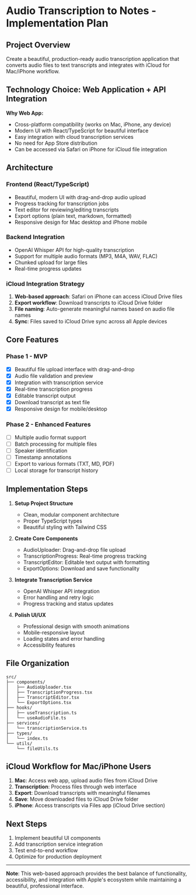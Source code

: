 # Audio Transcription to Notes - Implementation Plan

## Project Overview
Create a beautiful, production-ready audio transcription application that converts audio files to text transcripts and integrates with iCloud for Mac/iPhone workflow.

## Technology Choice: Web Application + API Integration

**Why Web App:**
- Cross-platform compatibility (works on Mac, iPhone, any device)
- Modern UI with React/TypeScript for beautiful interface
- Easy integration with cloud transcription services
- No need for App Store distribution
- Can be accessed via Safari on iPhone for iCloud file integration

## Architecture

### Frontend (React/TypeScript)
- Beautiful, modern UI with drag-and-drop audio upload
- Progress tracking for transcription jobs
- Text editor for reviewing/editing transcripts
- Export options (plain text, markdown, formatted)
- Responsive design for Mac desktop and iPhone mobile

### Backend Integration
- OpenAI Whisper API for high-quality transcription
- Support for multiple audio formats (MP3, M4A, WAV, FLAC)
- Chunked upload for large files
- Real-time progress updates

### iCloud Integration Strategy
1. **Web-based approach**: Safari on iPhone can access iCloud Drive files
2. **Export workflow**: Download transcripts to iCloud Drive folder
3. **File naming**: Auto-generate meaningful names based on audio file names
4. **Sync**: Files saved to iCloud Drive sync across all Apple devices

## Core Features

### Phase 1 - MVP
- [x] Beautiful file upload interface with drag-and-drop
- [x] Audio file validation and preview
- [x] Integration with transcription service
- [x] Real-time transcription progress
- [x] Editable transcript output
- [x] Download transcript as text file
- [x] Responsive design for mobile/desktop

### Phase 2 - Enhanced Features
- [ ] Multiple audio format support
- [ ] Batch processing for multiple files
- [ ] Speaker identification
- [ ] Timestamp annotations
- [ ] Export to various formats (TXT, MD, PDF)
- [ ] Local storage for transcript history

## Implementation Steps

1. **Setup Project Structure**
   - Clean, modular component architecture
   - Proper TypeScript types
   - Beautiful styling with Tailwind CSS

2. **Create Core Components**
   - AudioUploader: Drag-and-drop file upload
   - TranscriptionProgress: Real-time progress tracking  
   - TranscriptEditor: Editable text output with formatting
   - ExportOptions: Download and save functionality

3. **Integrate Transcription Service**
   - OpenAI Whisper API integration
   - Error handling and retry logic
   - Progress tracking and status updates

4. **Polish UI/UX**
   - Professional design with smooth animations
   - Mobile-responsive layout
   - Loading states and error handling
   - Accessibility features

## File Organization
```
src/
├── components/
│   ├── AudioUploader.tsx
│   ├── TranscriptionProgress.tsx
│   ├── TranscriptEditor.tsx
│   └── ExportOptions.tsx
├── hooks/
│   ├── useTranscription.ts
│   └── useAudioFile.ts
├── services/
│   └── transcriptionService.ts
├── types/
│   └── index.ts
└── utils/
    └── fileUtils.ts
```

## iCloud Workflow for Mac/iPhone Users

1. **Mac**: Access web app, upload audio files from iCloud Drive
2. **Transcription**: Process files through web interface
3. **Export**: Download transcripts with meaningful filenames
4. **Save**: Move downloaded files to iCloud Drive folder
5. **iPhone**: Access transcripts via Files app (iCloud Drive section)

## Next Steps
1. Implement beautiful UI components
2. Add transcription service integration
3. Test end-to-end workflow
4. Optimize for production deployment

---

**Note**: This web-based approach provides the best balance of functionality, accessibility, and integration with Apple's ecosystem while maintaining a beautiful, professional interface.